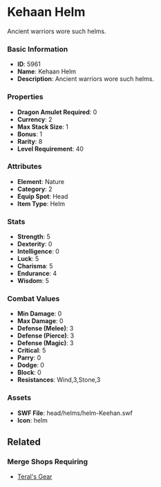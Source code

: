 # Kehaan Helm

Ancient warriors wore such helms.

### Basic Information

- **ID**: 5961
- **Name**: Kehaan Helm
- **Description**: Ancient warriors wore such helms.

### Properties

- **Dragon Amulet Required**: 0
- **Currency**: 2
- **Max Stack Size**: 1
- **Bonus**: 1
- **Rarity**: 8
- **Level Requirement**: 40

### Attributes

- **Element**: Nature
- **Category**: 2
- **Equip Spot**: Head
- **Item Type**: Helm

### Stats

- **Strength**: 5
- **Dexterity**: 0
- **Intelligence**: 0
- **Luck**: 5
- **Charisma**: 5
- **Endurance**: 4
- **Wisdom**: 5

### Combat Values

- **Min Damage**: 0
- **Max Damage**: 0
- **Defense (Melee)**: 3
- **Defense (Pierce)**: 3
- **Defense (Magic)**: 3
- **Critical**: 5
- **Parry**: 0
- **Dodge**: 0
- **Block**: 0
- **Resistances**: Wind,3,Stone,3

### Assets

- **SWF File**: head/helms/helm-Keehan.swf
- **Icon**: helm

## Related

### Merge Shops Requiring

- [Teral's Gear](../merge-shops/67-teral-s-gear.md)

